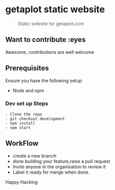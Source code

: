 # getaplot static website

 > Static website for getaplot.com


## Want to contribute :eyes
Awesome, contributions are well welcome

## Prerequisites
Ensure you have the following setup
* Node and npm

### Dev set up Steps
```
- Clone the repo
- git checkout development
- npm install
- npm start
```

## WorkFlow
- create a new branch
- done building your feature,raise a pull request
- Invite anyone in the organisation to review it
- Label it ready for merge when done.

Happy Hacking